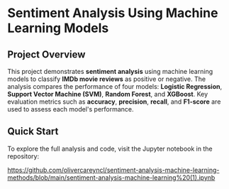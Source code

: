 # Sentiment Analysis Using Machine Learning Models

## Project Overview

This project demonstrates **sentiment analysis** using machine learning models to classify **IMDb movie reviews** as positive or negative. The analysis compares the performance of four models: **Logistic Regression**, **Support Vector Machine (SVM)**, **Random Forest**, and **XGBoost**. Key evaluation metrics such as **accuracy**, **precision**, **recall**, and **F1-score** are used to assess each model's performance.

## Quick Start

To explore the full analysis and code, visit the Jupyter notebook in the repository:

https://github.com/olivercareyncl/sentiment-analysis-machine-learning-methods/blob/main/sentiment-analysis-machine-learning%20(1).ipynb

